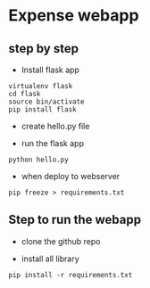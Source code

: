 # Expense webapp

## step by step

* Install flask app

```
virtualenv flask
cd flask
source bin/activate
pip install flask
```

* create hello.py file

* run the flask app

```
python hello.py
```

* when deploy to webserver

```
pip freeze > requirements.txt
```



## Step to run the webapp

* clone the github repo

* install all library

```
pip install -r requirements.txt
```

